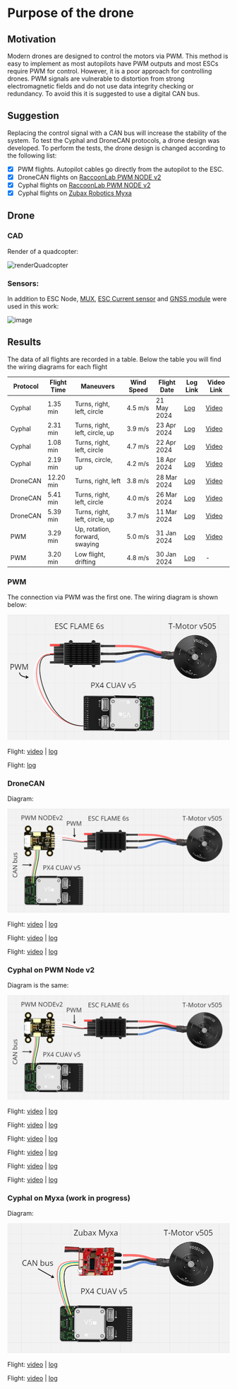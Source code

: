 # Purpose of the drone
## Motivation
Modern drones are designed to control the motors via PWM. This method is easy to implement as most autopilots have PWM outputs and most ESCs require PWM for control. However, it is a poor approach for controlling drones. PWM signals are vulnerable to distortion from strong electromagnetic fields and do not use data integrity checking or redundancy. To avoid this it is suggested to use a digital CAN bus.

## Suggestion 
Replacing the control signal with a CAN bus will increase the stability of the system. To test the Cyphal and DroneCAN protocols, a drone design was developed. To perform the tests, the drone design is changed according to the following list:

 - [x] PWM flights. Autopilot cables go directly from the autopilot to the ESC.
 - [x] DroneCAN flights on [RaccoonLab PWM NODE v2](https://raccoonlab.co/tproduct/360882105-449815179261-cyphal-and-dronecan-pwm-node-v2)
 - [x] Cyphal flights on [RaccoonLab PWM NODE v2](https://raccoonlab.co/tproduct/360882105-449815179261-cyphal-and-dronecan-pwm-node-v2)
 - [x] Cyphal flights on [Zubax Robotics Myxa](https://zubax.com/products/myxa)

## Drone

### CAD

Render of a quadcopter:

![renderQuadcopter](https://github.com/olegogogo/Cyphal-Drone/assets/45263316/24a4b8bc-7d8c-483f-a6e9-f7a338418e70)

### Sensors: 

In addition to ESC Node, [MUX](https://raccoonlab.co/tproduct/360882105-264880131491-can-mux), [ESC Current sensor](https://raccoonlab.co/tproduct/390642159-585609994241-bec-and-current-sensor) and [GNSS module](https://raccoonlab.co/tproduct/390642159-261315362991-cyphal-and-dronecan-gnss-f9p-magnetomete) were used in this work:

![image](https://github.com/olegogogo/Cyphal-Drone/assets/45263316/d9e95d90-4db3-4565-9f48-ea6afa46ec92)


## Results

The data of all flights are recorded in a table. Below the table you will find the wiring diagrams for each flight

| Protocol | Flight Time | Maneuvers | Wind Speed | Flight Date | Log Link | Video Link |
|----------|-------------|-----------|------------|-------------|----------|------------|
| Cyphal   | 1.35 min    | Turns, right, left, circle | 4.5 m/s | 21 May 2024 | [Log](https://review.px4.io/plot_app?log=d568d1c8-1d69-4ec4-ada4-c3bba3c6452f) | [Video](https://youtu.be/OQSTiOVPHFI) |
| Cyphal   | 2.31 min    | Turns, right, left, circle, up | 3.9 m/s | 23 Apr 2024 | [Log](https://review.px4.io/plot_app?log=e5a8ef8b-2a77-4e41-ab36-2fea505b1bb5) | [Video](https://youtu.be/5DsmymIM6T4) |
| Cyphal   | 1.08 min    | Turns, right, left, circle | 4.7 m/s | 22 Apr 2024 | [Log](https://review.px4.io/plot_app?log=9430bbb8-d338-49f2-aeb1-94bf418a2b03) | [Video](https://youtu.be/HDFo5cQEWIE) |
| Cyphal   | 2.19 min    | Turns, circle, up | 4.2 m/s | 18 Apr 2024 | [Log](https://review.px4.io/plot_app?log=50bcc929-d9f1-4c23-8f3b-0aff1351e8ce) | [Video](https://youtu.be/DMQ_uFp9GC8) |
| DroneCAN | 12.20 min   | Turns, right, left | 3.8 m/s | 28 Mar 2024 | [Log](https://review.px4.io/plot_app?log=267315de-17ea-458a-a083-d736de84dffb) | [Video](https://youtu.be/I_uR951W_0I) |
| DroneCAN | 5.41 min    | Turns, right, left, circle | 4.0 m/s | 26 Mar 2024 | [Log](https://review.px4.io/plot_app?log=1a95ffb9-f365-4d48-9dae-9e10be2324c9) | [Video](https://youtu.be/-_-Hau36b2o?si=XCnLyRr9R_jYNAQt) |
| DroneCAN | 5.39 min    | Turns, right, left, circle, up | 3.7 m/s | 11 Mar 2024 | [Log](https://review.px4.io/plot_app?log=4a3cf87a-0712-4381-9e35-fb9721ceb05d) | [Video](https://youtu.be/0hR0CX1QG-s) |
| PWM      | 3.29 min    | Up, rotation, forward, swaying | 5.0 m/s | 31 Jan 2024 | [Log](https://review.px4.io/plot_app?log=15b0ad61-4d66-4981-8859-f853cad3dc1c) | [Video](https://www.youtube.com/watch?v=bF6pm1bQ9Ks) |
| PWM      | 3.20 min    | Low flight, drifting | 4.8 m/s | 30 Jan 2024 | [Log](https://review.px4.io/plot_app?log=9a09421f-5872-44e7-a61a-f9717f8e9e5b) | - |


### PWM

The connection via PWM was the first one. The wiring diagram is shown below:

![PWMsheme](assets/PWMMOTOR.png)

Flight: [video](https://www.youtube.com/watch?v=bF6pm1bQ9Ks) | [log](https://review.px4.io/plot_app?log=15b0ad61-4d66-4981-8859-f853cad3dc1c)

Flight: [log](https://review.px4.io/plot_app?log=9a09421f-5872-44e7-a61a-f9717f8e9e5b)

### DroneCAN
Diagram:

![CANsheme](assets/CANPWMMOTOR.png)

Flight: [video](https://youtu.be/0hR0CX1QG-s) | [log](https://review.px4.io/plot_app?log=4a3cf87a-0712-4381-9e35-fb9721ceb05d)

Flight: [video](https://youtu.be/-_-Hau36b2o?si=XCnLyRr9R_jYNAQt) | [log](https://review.px4.io/plot_app?log=1a95ffb9-f365-4d48-9dae-9e10be2324c9)

Flight: [video](https://youtu.be/I_uR951W_0I) | [log](https://review.px4.io/plot_app?log=267315de-17ea-458a-a083-d736de84dffb)

### Cyphal on PWM Node v2
Diagram is the same:

![CANsheme](assets/CANPWMMOTOR.png)

Flight: [video](https://youtu.be/DMQ_uFp9GC8) | [log](https://review.px4.io/plot_app?log=50bcc929-d9f1-4c23-8f3b-0aff1351e8ce)

Flight: [video](https://youtu.be/HDFo5cQEWIE) | [log](https://review.px4.io/plot_app?log=9430bbb8-d338-49f2-aeb1-94bf418a2b03)

Flight: [video](https://youtu.be/5DsmymIM6T4) | [log](https://review.px4.io/plot_app?log=e5a8ef8b-2a77-4e41-ab36-2fea505b1bb5)

Flight: [video](https://youtu.be/OQSTiOVPHFI) | [log](https://review.px4.io/plot_app?log=d568d1c8-1d69-4ec4-ada4-c3bba3c6452f)

Flight: [video](https://youtu.be/FOW7u1M5pps) | [log](https://review.px4.io/plot_app?log=a11b0625-4b24-4a09-a0f0-56e0d8007813)

Flight: [video](https://youtu.be/u20vX0L85qA) | [log](https://review.px4.io/plot_app?log=3c7f1efb-98e8-44dc-8384-eff42a096174)

### Cyphal on Myxa (work in progress)
Diagram:

![CANsheme](assets/CANMOTOR.png)

Flight: [video](https://youtu.be/Gh2v9Kvuqrk) | [log](https://review.px4.io/plot_app?log=c7e64fa7-d42a-49f2-acbb-756e8d4110ad)

Flight: [video](https://youtu.be/XdyPYLIfPi8) | [log](https://review.px4.io/plot_app?log=f6bebf5f-a85c-4d32-95ae-f74c99f22fad)
